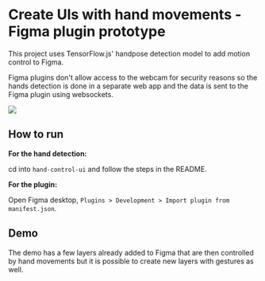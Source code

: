# Create UIs with hand movements - Figma plugin prototype

This project uses TensorFlow.js' handpose detection model to add motion control to Figma.

Figma plugins don't allow access to the webcam for security reasons so the hands detection is done in a separate web app and the data is sent to the Figma plugin using websockets.

[![](https://img.youtube.com/vi/AzV2ngmbiBw/0.jpg)](https://www.youtube.com/watch?v=AzV2ngmbiBw)

## How to run

**For the hand detection:**

cd into `hand-control-ui` and follow the steps in the README.

**For the plugin:**

Open Figma desktop, `Plugins > Development > Import plugin from manifest.json`.

## Demo

The demo has a few layers already added to Figma that are then controlled by hand movements but it is possible to create new layers with gestures as well.
